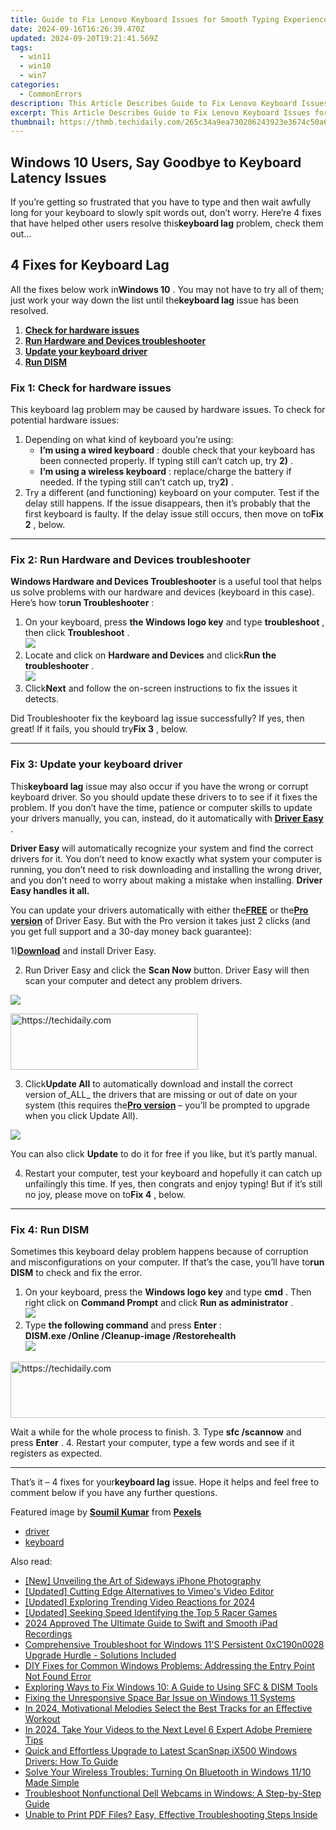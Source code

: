 ```yaml
---
title: Guide to Fix Lenovo Keyboard Issues for Smooth Typing Experience
date: 2024-09-16T16:26:39.470Z
updated: 2024-09-20T19:21:41.569Z
tags:
  - win11
  - win10
  - win7
categories:
  - CommonErrors
description: This Article Describes Guide to Fix Lenovo Keyboard Issues for Smooth Typing Experience
excerpt: This Article Describes Guide to Fix Lenovo Keyboard Issues for Smooth Typing Experience
thumbnail: https://thmb.techidaily.com/265c34a9ea730206243923e3674c50a6adee1664031b51ad4dc762eeccdfd025.jpg
---
```


## Windows 10 Users, Say Goodbye to Keyboard Latency Issues

If you’re getting so frustrated that you have to type and then wait awfully long for your keyboard to slowly spit words out, don’t worry. Here’re 4 fixes that have helped other users resolve this**keyboard lag** problem, check them out…

## 4 Fixes for Keyboard Lag

 All the fixes below work in**Windows 10** . You may not have to try all of them; just work your way down the list until the**keyboard lag** issue has been resolved.

1. **[Check for hardware issues](https://tools.techidaily.com/drivereasy/download/)**
2. **[Run Hardware and Devices troubleshooter](https://tools.techidaily.com/drivereasy/download/)**
3. [**Update your keyboard driver**](https://tools.techidaily.com/drivereasy/download/)
4. **[Run DISM](https://tools.techidaily.com/drivereasy/download/)**

### Fix 1: Check for hardware issues

 This keyboard lag problem may be caused by hardware issues. To check for potential hardware issues:

1. Depending on what kind of keyboard you’re using:  
   * **I’m using a wired keyboard** : double check that your keyboard has been connected properly. If typing still can’t catch up, try **2)** .  
   * **I’m using a wireless keyboard** : replace/charge the battery if needed. If the typing still can’t catch up, try**2)** .
2. Try a different (and functioning) keyboard on your computer. Test if the delay still happens. If the issue disappears, then it’s probably that the first keyboard is faulty. If the delay issue still occurs, then move on to**Fix 2** , below.

---

### Fix 2: Run Hardware and Devices troubleshooter

**Windows Hardware and Devices Troubleshooter**  is a useful tool that helps us solve problems with our hardware and devices (keyboard in this case). Here’s how to**run Troubleshooter** :

1. On your keyboard, press **the Windows logo key**  and type **troubleshoot** , then click **Troubleshoot** .  
![](https://images.drivereasy.com/wp-content/uploads/2018/06/img_5b30a29f39ffd.jpg)
2. Locate and click on **Hardware and Devices** and click**Run the troubleshooter** .  
![](https://images.drivereasy.com/wp-content/uploads/2018/07/img_5b5ad34d3dc21.jpg)
3. Click**Next** and follow the on-screen instructions to fix the issues it detects.

 Did Troubleshooter fix the keyboard lag issue successfully? If yes, then great! If it fails, you should try**Fix 3** , below.

---

### Fix 3: Update your keyboard driver

 This**keyboard lag** issue may also occur if you have the wrong or corrupt keyboard driver. So you should update these drivers to to see if it fixes the problem. If you don’t have the time, patience or computer skills to update your drivers manually, you can, instead, do it automatically with **[Driver Easy](https://tools.techidaily.com/drivereasy/download/)**  .

**Driver Easy** will automatically recognize your system and find the correct drivers for it. You don’t need to know exactly what system your computer is running, you don’t need to risk downloading and installing the wrong driver, and you don’t need to worry about making a mistake when installing. **Driver Easy handles it all.**

 You can update your drivers automatically with either the[**FREE**](https://tools.techidaily.com/drivereasy/download/) or the[**Pro version**](https://tools.techidaily.com/drivereasy/download/) of Driver Easy. But with the Pro version it takes just 2 clicks (and you get full support and a 30-day money back guarantee):

 1)[**Download**](https://tools.techidaily.com/drivereasy/download/) and install Driver Easy.

 2) Run Driver Easy and click the **Scan Now** button. Driver Easy will then scan your computer and detect any problem drivers.

![](https://images.drivereasy.com/wp-content/uploads/2018/07/img_5b46ffcde1143.jpg)

<!-- affiliate ads begin -->
<a href="https://aligracehair.sjv.io/c/5597632/1934138/19272" target="_top" id="1934138">
  <img src="//a.impactradius-go.com/display-ad/19272-1934138" border="0" alt="https://techidaily.com" width="300" height="90"/>
</a>
<img height="0" width="0" src="https://aligracehair.sjv.io/i/5597632/1934138/19272" style="position:absolute;visibility:hidden;" border="0" />
<!-- affiliate ads end -->

 3) Click**Update All** to automatically download and install the correct version of_ALL_ the drivers that are missing or out of date on your system (this requires the[**Pro version**](https://tools.techidaily.com/drivereasy/download/) – you’ll be prompted to upgrade when you click Update All).

![](https://images.drivereasy.com/wp-content/uploads/2018/07/img_5b5ad5d867f97.jpg)

 You can also click **Update** to do it for free if you like, but it’s partly manual.

 4) Restart your computer, test your keyboard and hopefully it can catch up unfailingly this time. If yes, then congrats and enjoy typing! But if it’s still no joy, please move on to**Fix 4** , below.

---

### Fix 4: Run DISM

 Sometimes this keyboard delay problem happens because of corruption and misconfigurations on your computer. If that’s the case, you’ll have to**run**   **DISM** to check and fix the error.

1. On your keyboard, press the **Windows logo key**  and type **cmd** . Then right click on **Command Prompt**   and click **Run as administrator** .  
![](https://images.drivereasy.com/wp-content/uploads/2018/06/img_5b28ad73ad4a9.png)
2. Type **the following command** and press **Enter** :  
**DISM.exe /Online /Cleanup-image /Restorehealth**  
![](https://images.drivereasy.com/wp-content/uploads/2018/06/img_5b30abe4b92d4.jpg)  

<!-- affiliate ads begin -->
<a href="https://unicoeye.pxf.io/c/5597632/2134228/18498" target="_top" id="2134228">
  <img src="//a.impactradius-go.com/display-ad/18498-2134228" border="0" alt="https://techidaily.com" width="728" height="90"/>
</a>
<img height="0" width="0" src="https://unicoeye.pxf.io/i/5597632/2134228/18498" style="position:absolute;visibility:hidden;" border="0" />
<!-- affiliate ads end -->

 Wait a while for the whole process to finish.
3. Type **sfc /scannow**  and press **Enter** .
4. Restart your computer, type a few words and see if it registers as expected.

---

 That’s it – 4 fixes for your**keyboard lag** issue. Hope it helps and feel free to comment below if you have any further questions.

 Featured image by **[Soumil Kumar](https://www.pexels.com/@soumil-kumar-4325?utm%5Fcontent=attributionCopyText&utm%5Fmedium=referral&utm%5Fsource=pexels)**  from **[Pexels](https://www.pexels.com/photo/photo-of-person-typing-on-computer-keyboard-735911/?utm%5Fcontent=attributionCopyText&utm%5Fmedium=referral&utm%5Fsource=pexels)**

* [driver](https://tools.techidaily.com/drivereasy/download/)
* [keyboard](https://tools.techidaily.com/drivereasy/download/)

<ins class="adsbygoogle"
     style="display:block"
     data-ad-format="autorelaxed"
     data-ad-client="ca-pub-7571918770474297"
     data-ad-slot="1223367746"></ins>

<ins class="adsbygoogle"
     style="display:block"
     data-ad-client="ca-pub-7571918770474297"
     data-ad-slot="8358498916"
     data-ad-format="auto"
     data-full-width-responsive="true"></ins>

<span class="atpl-alsoreadstyle">Also read:</span>
<div><ul>
<li><a href="https://some-skills.techidaily.com/new-unveiling-the-art-of-sideways-iphone-photography/"><u>[New] Unveiling the Art of Sideways iPhone Photography</u></a></li>
<li><a href="https://vimeo-videos.techidaily.com/updated-cutting-edge-alternatives-to-vimeos-video-editor/"><u>[Updated] Cutting Edge Alternatives to Vimeo's Video Editor</u></a></li>
<li><a href="https://facebook-video-share.techidaily.com/updated-exploring-trending-video-reactions-for-2024/"><u>[Updated] Exploring Trending Video Reactions for 2024</u></a></li>
<li><a href="https://screen-mirroring-recording.techidaily.com/updated-seeking-speed-identifying-the-top-5-racer-games/"><u>[Updated] Seeking Speed Identifying the Top 5 Racer Games</u></a></li>
<li><a href="https://visual-screen-recording.techidaily.com/2024-approved-the-ultimate-guide-to-swift-and-smooth-ipad-recordings/"><u>2024 Approved The Ultimate Guide to Swift and Smooth iPad Recordings</u></a></li>
<li><a href="https://common-error.techidaily.com/1723210351826-comprehensive-troubleshoot-for-windows-11s-persistent-0xc190n0028-upgrade-hurdle-solutions-included/"><u>Comprehensive Troubleshoot for Windows 11'S Persistent 0xC190n0028 Upgrade Hurdle - Solutions Included</u></a></li>
<li><a href="https://common-error.techidaily.com/diy-fixes-for-common-windows-problems-addressing-the-entry-point-not-found-error/"><u>DIY Fixes for Common Windows Problems: Addressing the Entry Point Not Found Error</u></a></li>
<li><a href="https://common-error.techidaily.com/exploring-ways-to-fix-windows-10-a-guide-to-using-sfc-and-dism-tools/"><u>Exploring Ways to Fix Windows 10: A Guide to Using SFC & DISM Tools</u></a></li>
<li><a href="https://common-error.techidaily.com/fixing-the-unresponsive-space-bar-issue-on-windows-11-systems/"><u>Fixing the Unresponsive Space Bar Issue on Windows 11 Systems</u></a></li>
<li><a href="https://extra-skills.techidaily.com/in-2024-motivational-melodies-select-the-best-tracks-for-an-effective-workout/"><u>In 2024, Motivational Melodies Select the Best Tracks for an Effective Workout</u></a></li>
<li><a href="https://smart-video-creator.techidaily.com/in-2024-take-your-videos-to-the-next-level-6-expert-adobe-premiere-tips/"><u>In 2024, Take Your Videos to the Next Level 6 Expert Adobe Premiere Tips</u></a></li>
<li><a href="https://hardware-updates.techidaily.com/quick-and-effortless-upgrade-to-latest-scansnap-ix500-windows-drivers-how-to-guide/"><u>Quick and Effortless Upgrade to Latest ScanSnap iX500 Windows Drivers: How To Guide</u></a></li>
<li><a href="https://common-error.techidaily.com/solve-your-wireless-troubles-turning-on-bluetooth-in-windows-1110-made-simple/"><u>Solve Your Wireless Troubles: Turning On Bluetooth in Windows 11/10 Made Simple</u></a></li>
<li><a href="https://common-error.techidaily.com/troubleshoot-nonfunctional-dell-webcams-in-windows-a-step-by-step-guide/"><u>Troubleshoot Nonfunctional Dell Webcams in Windows: A Step-by-Step Guide</u></a></li>
<li><a href="https://common-error.techidaily.com/unable-to-print-pdf-files-easy-effective-troubleshooting-steps-inside/"><u>Unable to Print PDF Files? Easy, Effective Troubleshooting Steps Inside</u></a></li>
</ul></div>

